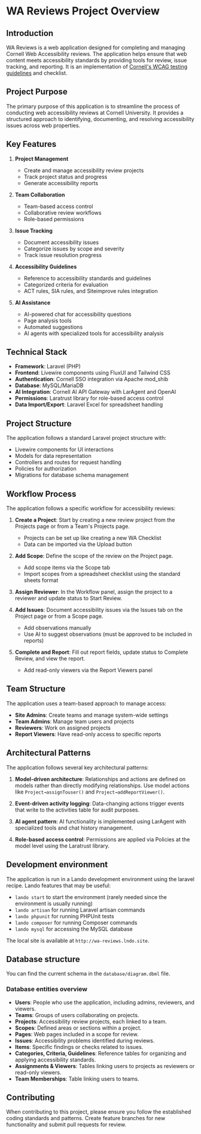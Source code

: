 # WA Reviews Project Overview

## Introduction
WA Reviews is a web application designed for completing and managing Cornell Web Accessibility reviews. The application helps ensure that web content meets accessibility standards by providing tools for review, issue tracking, and reporting. It is an implementation of [Cornell's WCAG testing guidelines](https://docs.google.com/document/d/16b77RZcTL0bWZXTkMgJNd0rfkrv-x83jktacVB8NY-U/edit?tab=t.0#heading=h.oab37tgoxnuc) and checklist.

## Project Purpose
The primary purpose of this application is to streamline the process of conducting web accessibility reviews at Cornell University. It provides a structured approach to identifying, documenting, and resolving accessibility issues across web properties.

## Key Features
1. **Project Management**
   - Create and manage accessibility review projects
   - Track project status and progress
   - Generate accessibility reports

2. **Team Collaboration**
   - Team-based access control
   - Collaborative review workflows
   - Role-based permissions

3. **Issue Tracking**
   - Document accessibility issues
   - Categorize issues by scope and severity
   - Track issue resolution progress

4. **Accessibility Guidelines**
   - Reference to accessibility standards and guidelines
   - Categorized criteria for evaluation
   - ACT rules, SIA rules, and Siteimprove rules integration

5. **AI Assistance**
   - AI-powered chat for accessibility questions
   - Page analysis tools
   - Automated suggestions
   - AI agents with specialized tools for accessibility analysis

## Technical Stack
- **Framework**: Laravel (PHP)
- **Frontend**: Livewire components using FluxUI and Tailwind CSS
- **Authentication**: Cornell SSO integration via Apache mod_shib
- **Database**: MySQL/MariaDB
- **AI Integration**: Cornell AI API Gateway with LarAgent and OpenAI
- **Permissions**: Laratrust library for role-based access control
- **Data Import/Export**: Laravel Excel for spreadsheet handling

## Project Structure
The application follows a standard Laravel project structure with:
- Livewire components for UI interactions
- Models for data representation
- Controllers and routes for request handling
- Policies for authorization
- Migrations for database schema management

## Workflow Process
The application follows a specific workflow for accessibility reviews:

1. **Create a Project**: Start by creating a new review project from the Projects page or from a Team's Projects page.
   - Projects can be set up like creating a new WA Checklist
   - Data can be imported via the Upload button

2. **Add Scope**: Define the scope of the review on the Project page.
   - Add scope items via the Scope tab
   - Import scopes from a spreadsheet checklist using the standard sheets format

3. **Assign Reviewer**: In the Workflow panel, assign the project to a reviewer and update status to Start Review.

4. **Add Issues**: Document accessibility issues via the Issues tab on the Project page or from a Scope page.
   - Add observations manually
   - Use AI to suggest observations (must be approved to be included in reports)

5. **Complete and Report**: Fill out report fields, update status to Complete Review, and view the report.
   - Add read-only viewers via the Report Viewers panel

## Team Structure
The application uses a team-based approach to manage access:

- **Site Admins**: Create teams and manage system-wide settings
- **Team Admins**: Manage team users and projects
- **Reviewers**: Work on assigned projects
- **Report Viewers**: Have read-only access to specific reports

## Architectural Patterns
The application follows several key architectural patterns:

1. **Model-driven architecture**: Relationships and actions are defined on models rather than directly modifying relationships. Use model actions like `Project→assignTouser()` and `Project→addReportViewer()`.

2. **Event-driven activity logging**: Data-changing actions trigger events that write to the activities table for audit purposes.

3. **AI agent pattern**: AI functionality is implemented using LarAgent with specialized tools and chat history management.

4. **Role-based access control**: Permissions are applied via Policies at the model level using the Laratrust library.

## Development environment
The application is run in a Lando development environment using the laravel recipe. Lando features that may be useful:
- `lando start` to start the environment (rarely needed since the environment is usually running)
- `lando artisan` for running Laravel artisan commands
- `lando phpunit` for running PHPUnit tests
- `lando composer` for running Composer commands
- `lando mysql` for accessing the MySQL database

The local site is available at `http://wa-reviews.lndo.site`.

## Database structure
You can find the current schema in the `database/diagram.dbml` file.

### Database entities overview
- **Users**: People who use the application, including admins, reviewers, and viewers.
- **Teams**: Groups of users collaborating on projects.
- **Projects**: Accessibility review projects, each linked to a team.
- **Scopes**: Defined areas or sections within a project.
- **Pages**: Web pages included in a scope for review.
- **Issues**: Accessibility problems identified during reviews.
- **Items**: Specific findings or checks related to issues.
- **Categories, Criteria, Guidelines**: Reference tables for organizing and applying accessibility standards.
- **Assignments & Viewers**: Tables linking users to projects as reviewers or read-only viewers.
- **Team Memberships**: Table linking users to teams.

## Contributing
When contributing to this project, please ensure you follow the established coding standards and patterns. Create feature branches for new functionality and submit pull requests for review.
